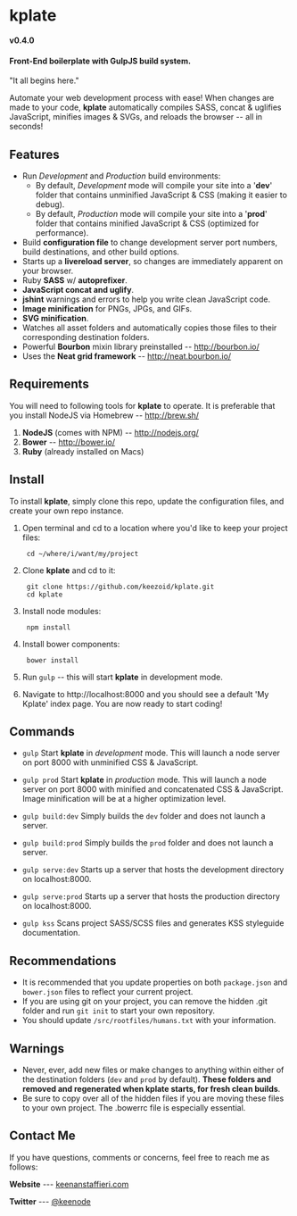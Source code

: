 # kplate

**v0.4.0**

#### Front-End boilerplate with GulpJS build system.

"It all begins here."

Automate your web development process with ease! When changes are made to your code, **kplate** automatically compiles SASS, concat & uglifies JavaScript, minifies images & SVGs, and reloads the browser -- all in seconds!

## Features
* Run *Development* and *Production* build environments:
    * By default, *Development* mode will compile your site into a '**dev**' folder that contains unminified JavaScript & CSS (making it easier to debug).
    * By default, *Production* mode will compile your site into a '**prod**' folder that contains minified JavaScript & CSS (optimized for performance).
* Build **configuration file** to change development server port numbers, build destinations, and other build options.
* Starts up a **livereload server**, so changes are immediately apparent on your browser.
* Ruby **SASS** w/ **autoprefixer**.
* **JavaScript concat and uglify**.
* **jshint** warnings and errors to help you write clean JavaScript code.
* **Image minification** for PNGs, JPGs, and GIFs.
* **SVG minification**.
* Watches all asset folders and automatically copies those files to their corresponding destination folders.
* Powerful **Bourbon** mixin library preinstalled -- http://bourbon.io/
* Uses the **Neat grid framework** -- http://neat.bourbon.io/

## Requirements
You will need to following tools for **kplate** to operate. It is preferable that you install NodeJS via Homebrew -- http://brew.sh/

1. **NodeJS** (comes with NPM) -- http://nodejs.org/
2. **Bower** -- http://bower.io/
3. **Ruby** (already installed on Macs)

## Install
To install **kplate**, simply clone this repo, update the configuration files, and create your own repo instance. 

1. Open terminal and cd to a location where you'd like to keep your project files:

        cd ~/where/i/want/my/project

2. Clone **kplate** and cd to it:


        git clone https://github.com/keezoid/kplate.git
        cd kplate

3. Install node modules:


        npm install

4. Install bower components:

        bower install

5. Run `gulp` -- this will start **kplate** in development mode.

6. Navigate to http://localhost:8000 and you should see a default 'My Kplate' index page. You are now ready to start coding!

## Commands

* `gulp`
    Start **kplate** in *development* mode. This will launch a node server on port 8000 with unminified CSS & JavaScript.

* `gulp prod`
    Start **kplate** in *production* mode. This will launch a node server on port 8000 with minified and concatenated CSS & JavaScript. Image minification will be at a higher optimization level.

* `gulp build:dev`
    Simply builds the `dev` folder and does not launch a server.

* `gulp build:prod`
    Simply builds the `prod` folder and does not launch a server.

* `gulp serve:dev`
    Starts up a server that hosts the development directory on localhost:8000.

* `gulp serve:prod`
    Starts up a server that hosts the production directory on localhost:8000.

* `gulp kss`
    Scans project SASS/SCSS files and generates KSS styleguide documentation.

## Recommendations
* It is recommended that you update properties on both `package.json` and `bower.json` files to reflect your current project.
* If you are using git on your project, you can remove the hidden .git folder and run `git init` to start your own repository.
* You should update `/src/rootfiles/humans.txt` with your information.

## Warnings
* Never, ever, add new files or make changes to anything within either of the destination folders (`dev` and `prod` by default). **These folders and removed and regenerated when kplate starts, for fresh clean builds**.
* Be sure to copy over all of the hidden files if you are moving these files to your own project. The .bowerrc file is especially essential.

## Contact Me
If you have questions, comments or concerns, feel free to reach me as follows:

**Website** --- [keenanstaffieri.com](http://keenanstaffieri.com)

**Twitter** --- [@keenode](https://twitter.com/keenode)
